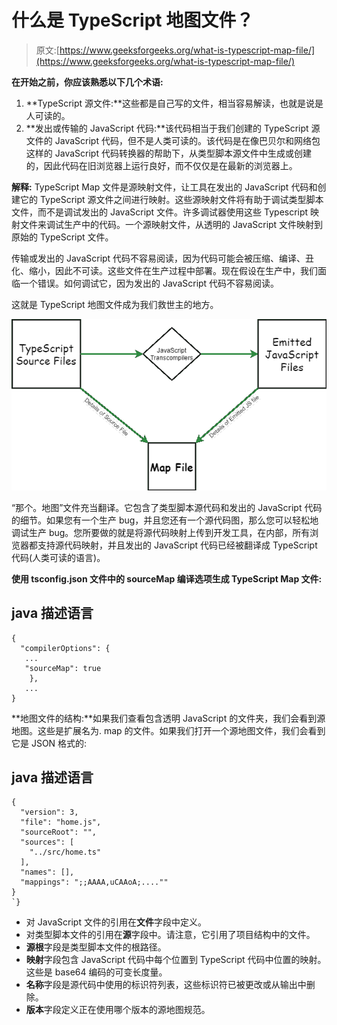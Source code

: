# 什么是 TypeScript 地图文件？

> 原文:[https://www.geeksforgeeks.org/what-is-typescript-map-file/](https://www.geeksforgeeks.org/what-is-typescript-map-file/)

**在开始之前，你应该熟悉以下几个术语:**

1.  **TypeScript 源文件:**这些都是自己写的文件，相当容易解读，也就是说是人可读的。
2.  **发出或传输的 JavaScript 代码:**该代码相当于我们创建的 TypeScript 源文件的 JavaScript 代码，但不是人类可读的。该代码是在像巴贝尔和网络包这样的 JavaScript 代码转换器的帮助下，从类型脚本源文件中生成或创建的，因此代码在旧浏览器上运行良好，而不仅仅是在最新的浏览器上。

**解释:** TypeScript Map 文件是源映射文件，让工具在发出的 JavaScript 代码和创建它的 TypeScript 源文件之间进行映射。这些源映射文件将有助于调试类型脚本文件，而不是调试发出的 JavaScript 文件。许多调试器使用这些 Typescript 映射文件来调试生产中的代码。一个源映射文件，从透明的 JavaScript 文件映射到原始的 TypeScript 文件。

传输或发出的 JavaScript 代码不容易阅读，因为代码可能会被压缩、编译、丑化、缩小，因此不可读。这些文件在生产过程中部署。现在假设在生产中，我们面临一个错误。如何调试它，因为发出的 JavaScript 代码不容易阅读。

这就是 TypeScript 地图文件成为我们救世主的地方。

![](img/ed156304033f665cb678997e388cb1a3.png)

“那个。地图”文件充当翻译。它包含了类型脚本源代码和发出的 JavaScript 代码的细节。如果您有一个生产 bug，并且您还有一个源代码图，那么您可以轻松地调试生产 bug。您所要做的就是将源代码映射上传到开发工具，在内部，所有浏览器都支持源代码映射，并且发出的 JavaScript 代码已经被翻译成 TypeScript 代码(人类可读的语言)。

**使用 tsconfig.json 文件中的 sourceMap 编译选项生成 TypeScript Map 文件:**

## java 描述语言

```
{
  "compilerOptions": {
   ...
   "sourceMap": true
    },
   ...
}
```

**地图文件的结构:**如果我们查看包含透明 JavaScript 的文件夹，我们会看到源地图。这些是扩展名为. map 的文件。如果我们打开一个源地图文件，我们会看到它是 JSON 格式的:

## java 描述语言

```
{
  "version": 3,
  "file": "home.js",
  "sourceRoot": "",
  "sources": [
    "../src/home.ts"
  ],
  "names": [],
  "mappings": ";;AAAA,uCAAoA;....""
}
`}
```

*   对 JavaScript 文件的引用在**文件**字段中定义。
*   对类型脚本文件的引用在**源**字段中。请注意，它引用了项目结构中的文件。
*   **源根**字段是类型脚本文件的根路径。
*   **映射**字段包含 JavaScript 代码中每个位置到 TypeScript 代码中位置的映射。这些是 base64 编码的可变长度量。
*   **名称**字段是源代码中使用的标识符列表，这些标识符已被更改或从输出中删除。
*   **版本**字段定义正在使用哪个版本的源地图规范。